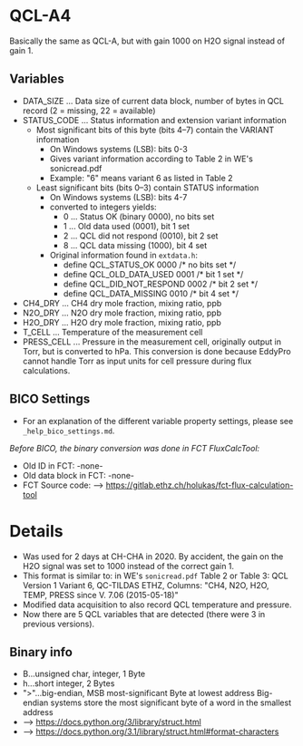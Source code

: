 # QCL-A4
Basically the same as QCL-A, but with gain 1000 on H2O signal instead of gain 1.

## Variables
- DATA_SIZE ... Data size of current data block, number of bytes in QCL record
  (2 = missing, 22 = available)
- STATUS_CODE ... Status information and extension variant information
  - Most significant bits of this byte (bits 4–7) contain the VARIANT information
    - On Windows systems (LSB): bits 0-3
    - Gives variant information according to Table 2 in WE's sonicread.pdf
    - Example: "6" means variant 6 as listed in Table 2
  - Least significant bits (bits 0–3) contain STATUS information
    - On Windows systems (LSB): bits 4-7    
    - converted to integers yields:
      - 0 ... Status OK (binary 0000), no bits set
      - 1 ... Old data used (0001), bit 1 set
      - 2 ... QCL did not respond (0010), bit 2 set
      - 8 ... QCL data missing (1000), bit 4 set
    - Original information found in ```extdata.h```:
      - define	QCL_STATUS_OK		0000	/* no bits set	*/
      - define	QCL_OLD_DATA_USED	0001	/* bit 1 set	*/
      - define	QCL_DID_NOT_RESPOND	0002    /* bit 2 set	*/
      - define QCL_DATA_MISSING	0010	    /* bit 4 set	*/
- CH4_DRY ... CH4 dry mole fraction, mixing ratio, ppb    
- N2O_DRY ... N2O dry mole fraction, mixing ratio, ppb    
- H2O_DRY ... H2O dry mole fraction, mixing ratio, ppb    
- T_CELL ... Temperature of the measurement cell
- PRESS_CELL ... Pressure in the measurement cell, originally output in Torr, but is converted to hPa.
  This conversion is done because EddyPro cannot handle Torr as input units for cell pressure
  during flux calculations.

## BICO Settings
- For an explanation of the different variable property settings, please see ```_help_bico_settings.md```.

*Before BICO, the binary conversion was done in FCT FluxCalcTool:*
- Old ID in FCT: -none-
- Old data block in FCT: -none-
- FCT Source code: --> https://gitlab.ethz.ch/holukas/fct-flux-calculation-tool

# Details
- Was used for 2 days at CH-CHA in 2020. By accident, the gain on the H2O signal was set to 1000 instead
  of the correct gain 1.
- This format is similar to: in WE's `sonicread.pdf` Table 2 or Table 3: QCL Version 1 Variant 6, QC-TILDAS ETHZ, 
  Columns: "CH4, N2O, H2O, TEMP, PRESS since V. 7.06 (2015-05-18)"
- Modified data acquisition to also record QCL temperature and pressure.
- Now there are 5 QCL variables that are detected (there were 3 in previous versions).

## Binary info
- B...unsigned char, integer, 1 Byte
- h...short integer, 2 Bytes
- ">"...big-endian, MSB most-significant Byte at lowest address
     Big-endian systems store the most significant byte of a word in the smallest address
- --> https://docs.python.org/3/library/struct.html
- --> https://docs.python.org/3.1/library/struct.html#format-characters